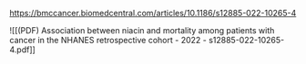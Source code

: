 
https://bmccancer.biomedcentral.com/articles/10.1186/s12885-022-10265-4

![[(PDF) Association between niacin and mortality among patients with cancer in the NHANES retrospective cohort - 2022 - s12885-022-10265-4.pdf]]
